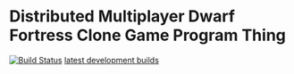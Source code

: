 Distributed Multiplayer Dwarf Fortress Clone Game Program Thing
===============================================================

[![Build Status](https://drone.io/github.com/BenLubar/dmdfcgpt/status.png)](https://drone.io/github.com/BenLubar/dmdfcgpt/latest)
[latest development builds](https://drone.io/github.com/BenLubar/dmdfcgpt/files)
